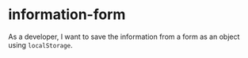 # information-form
As a developer, I want to save the information from a form as an object using `localStorage`.
